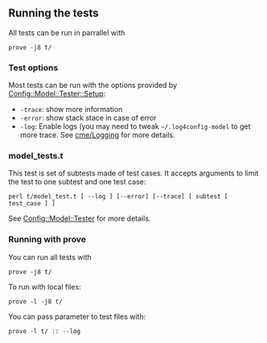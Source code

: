 ## Running the tests

All tests can be run in parrallel with

    prove -j8 t/

### Test options

Most tests can be run with the options provided by
[Config::Model::Tester::Setup](https://metacpan.org/pod/Config::Model::Tester::Setup):

* `-trace`: show more information
* `-error`: show stack stace in case of error
* `-log`: Enable logs (you may need to tweak `~/.log4config-model` to get more trace.
   See [cme/Logging](https://metacpan.org/pod/distribution/App-Cme/bin/cme#Logging) for more details.

### model_tests.t

This test is set of subtests made of test cases. It accepts arguments
to limit the test to one subtest and one test case:

    perl t/model_test.t [ --log ] [--error] [--trace] [ subtest [ test_case ] ]

See [Config::Model::Tester](https://metacpan.org/pod/Config::Model::Tester) for more details.

### Running with prove

You can run all tests with

    prove -j8 t/

To run with local files:

    prove -l -j8 t/

You can pass parameter to test files with:

    prove -l t/ :: --log



